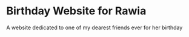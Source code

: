 # Birthday Website for Rawia

A website dedicated to one of my dearest friends ever for her birthday

